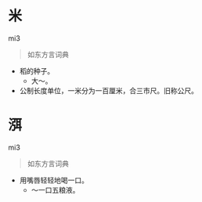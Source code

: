 # 米
mi3
> 如东方言词典
- 稻的种子。
  - 大～。
- 公制长度单位，一米分为一百厘米，合三市尺。旧称公尺。

# 渳
mi3
> 如东方言词典
- 用嘴唇轻轻地喝一口。
  - ～一口五粮液。
